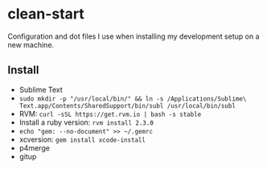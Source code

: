 # clean-start

Configuration and dot files I use when installing my development setup on a new machine.

## Install

- Sublime Text
- `sudo mkdir -p "/usr/local/bin/" && ln -s /Applications/Sublime\ Text.app/Contents/SharedSupport/bin/subl /usr/local/bin/subl`
- RVM: `curl -sSL https://get.rvm.io | bash -s stable`
- Install a ruby version: `rvm install 2.3.0`
- `echo "gem: --no-document" >> ~/.gemrc`
- xcversion: `gem install xcode-install`
- p4merge
- gitup
